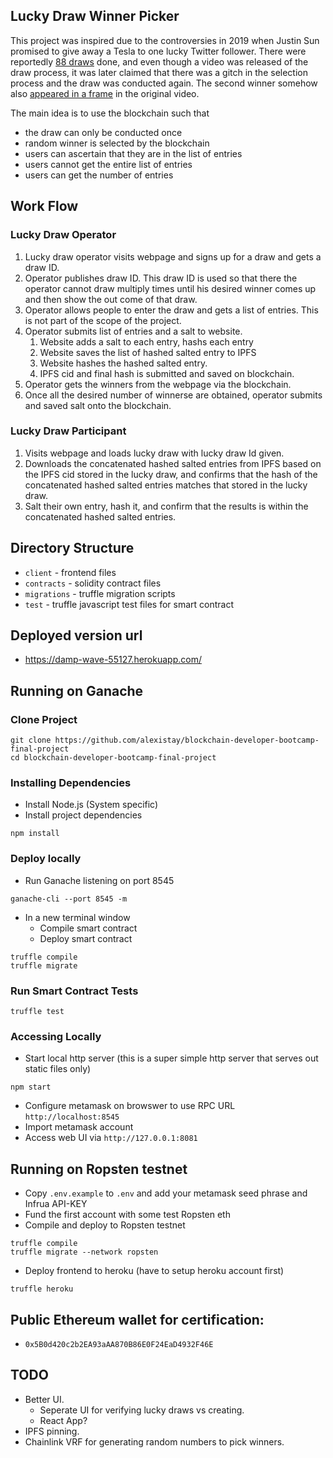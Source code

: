 ## Lucky Draw Winner Picker
This project was inspired due to the controversies in 2019 when Justin Sun promised to give away a Tesla to one lucky Twitter follower. There were reportedly [88 draws][1] done, and even though a video was released of the draw process, it was later claimed that there was a gitch in the selection process and the draw was conducted again. The second winner somehow also [appeared in a frame][2] in the original video. 

[1]: https://twitter.com/CryptoJohnGalt/status/1111146257203056640?s=20
[2]: https://twitter.com/CryptoJohnGalt/status/1111146265100853248?s=20

The main idea is to use the blockchain such that
* the draw can only be conducted once
* random winner is selected by the blockchain
* users can ascertain that they are in the list of entries
* users cannot get the entire list of entries
* users can get the number of entries

## Work Flow
### Lucky Draw Operator
1. Lucky draw operator visits webpage and signs up for a draw and gets a draw ID.
2. Operator publishes draw ID. This draw ID is used so that there the operator cannot draw multiply times until his desired winner comes up and then show the out come of that draw.
3. Operator allows people to enter the draw and gets a list of entries. This is not part of the scope of the project.
4. Operator submits list of entries and a salt to website.
   1. Website adds a salt to each entry, hashs each entry
   2. Website saves the list of hashed salted entry to IPFS
   3. Website hashes the hashed salted entry.
   4. IPFS cid and final hash is submitted and saved on blockchain.
5. Operator gets the winners from the webpage via the blockchain.
6. Once all the desired number of winnerse are obtained, operator submits and saved salt onto the blockchain.

### Lucky Draw Participant
1. Visits webpage and loads lucky draw with lucky draw Id given.
2. Downloads the concatenated hashed salted entries from IPFS based on the IPFS cid stored in the lucky draw, and confirms that the hash of the concatenated hashed salted entries matches that stored in the lucky draw.
3. Salt their own entry, hash it, and confirm that the results is within the concatenated hashed salted entries.

## Directory Structure
* `client` - frontend files
* `contracts` - solidity contract files
* `migrations` - truffle migration scripts
* `test` - truffle javascript test files for smart contract

## Deployed version url
* [https://damp-wave-55127.herokuapp.com/ ](https://damp-wave-55127.herokuapp.com)

## Running on Ganache

### Clone Project
```
git clone https://github.com/alexistay/blockchain-developer-bootcamp-final-project
cd blockchain-developer-bootcamp-final-project
``` 
### Installing Dependencies
* Install Node.js (System specific)
* Install project dependencies
```
npm install
``` 
### Deploy locally
* Run Ganache listening on port 8545
```
ganache-cli --port 8545 -m 
```
* In a new terminal window
  * Compile smart contract
  * Deploy smart contract
```
truffle compile
truffle migrate
```

### Run Smart Contract Tests
```
truffle test
```
### Accessing Locally
* Start local http server (this is a super simple http server that serves out static files only) 
```
npm start
```
* Configure metamask on browswer to use RPC URL `http://localhost:8545`
* Import metamask account 
*  Access web UI via `http://127.0.0.1:8081`
## Running on Ropsten testnet
* Copy `.env.example` to `.env` and add your metamask seed phrase and Infrua API-KEY 
* Fund the first account with some test Ropsten eth
* Compile and deploy to Ropsten testnet 
```
truffle compile
truffle migrate --network ropsten
```
* Deploy frontend to heroku (have to setup heroku account first)
```
truffle heroku
```
## Public Ethereum wallet for certification:
* `0x5B0d420c2b2EA93aAA870B86E0F24EaD4932F46E`

## TODO
* Better UI. 
  * Seperate UI for verifying lucky draws vs creating.
  * React App?
* IPFS pinning.
* Chainlink VRF for generating random numbers to pick winners. 


